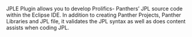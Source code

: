 JPLE Plugin allows you to develop  Prolifics- Panthers’ JPL source code  within the Eclipse IDE.
In addition to creating  Panther Projects, Panther Libraries and  JPL file, it validates the JPL syntax as well as  does content assists when coding JPL.
